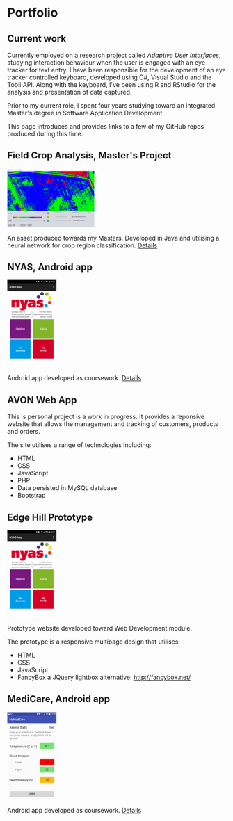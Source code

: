 # Portfolio

## Current work
Currently employed on a research project called *Adaptive User Interfaces*, studying interaction behaviour when the user is engaged with an eye tracker for text entry. I have been responsible for the development of an eye tracker controlled keyboard, developed using C#, Visual Studio and the Tobii API. Along with the keyboard, I've been using R and RStudio for the analysis and presentation of data captured. 

Prior to my current role, I spent four years studying toward an integrated Master's degree in Software Application Development. 

This page introduces and provides links to a few of my GitHub repos produced during this time.


## Field Crop Analysis, Master's Project

<img width="200" src="Screenshots/FieldCropAnalysis.png" alt="Field crop analysis">

An asset produced towards my Masters. Developed in Java and utilising a neural network for crop region classification. 
[Details](https://github.com/cnicholas63/FieldCropAnalysis)

## NYAS, Android app
<img height="200" src="Screenshots/NYAS.png" alt="Field crop analysis">

Android app developed as coursework. 
[Details](https://github.com/cnicholas63/NYAS_Final)

## AVON Web App
This is personal project is a work in progress. It provides a reponsive website that allows the management and tracking of customers, products and orders.

The site utilises a range of technologies including:
* HTML
* CSS
* JavaScript
* PHP
* Data persisted in MySQL database
* Bootstrap

## Edge Hill Prototype
<img height="200" src="Screenshots/NYAS.png" alt="Field crop analysis">

Prototype website developed toward Web Development module.

The prototype is a responsive multipage design that utilises:
* HTML
* CSS
* JavaScript
* FancyBox a JQuery lightbox alternative: http://fancybox.net/

## MediCare, Android app
<img height="200" src="Screenshots/MyMediCare.png" alt="Field crop analysis">

Android app developed as coursework.
[Details](https://github.com/cnicholas63/MyMediCare)



